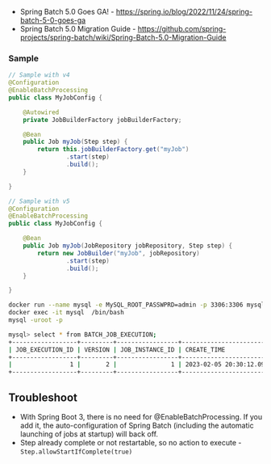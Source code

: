 - Spring Batch 5.0 Goes GA! - https://spring.io/blog/2022/11/24/spring-batch-5-0-goes-ga
- Spring Batch 5.0 Migration Guide - https://github.com/spring-projects/spring-batch/wiki/Spring-Batch-5.0-Migration-Guide

### Sample
```java
// Sample with v4
@Configuration
@EnableBatchProcessing
public class MyJobConfig {

    @Autowired
    private JobBuilderFactory jobBuilderFactory;

    @Bean
    public Job myJob(Step step) {
        return this.jobBuilderFactory.get("myJob")
                .start(step)
                .build();
    }

}
```
```java
// Sample with v5
@Configuration
@EnableBatchProcessing
public class MyJobConfig {

    @Bean
    public Job myJob(JobRepository jobRepository, Step step) {
        return new JobBuilder("myJob", jobRepository)
                .start(step)
                .build();
    }

}
```
```bash
docker run --name mysql -e MySQL_ROOT_PASSWPRD=admin -p 3306:3306 mysql:8
docker exec -it mysql  /bin/bash
mysql -uroot -p

mysql> select * from BATCH_JOB_EXECUTION;
+------------------+---------+-----------------+----------------------------+----------------------------+----------------------------+-----------+-----------+--------------+----------------------------+
| JOB_EXECUTION_ID | VERSION | JOB_INSTANCE_ID | CREATE_TIME                | START_TIME                 | END_TIME                   | STATUS    | EXIT_CODE | EXIT_MESSAGE | LAST_UPDATED               |
+------------------+---------+-----------------+----------------------------+----------------------------+----------------------------+-----------+-----------+--------------+----------------------------+
|                1 |       2 |               1 | 2023-02-05 20:30:12.097013 | 2023-02-05 20:30:12.131553 | 2023-02-05 20:30:12.438864 | COMPLETED | COMPLETED |              | 2023-02-05 20:30:12.439919 |
+------------------+---------+-----------------+----------------------------+----------------------------+----------------------------+-----------+-----------+--------------+----------------------------+

```
## Troubleshoot
- With Spring Boot 3, there is no need for @EnableBatchProcessing. If you add it, the auto-configuration of Spring Batch (including the automatic launching of jobs at startup) will back off.
- Step already complete or not restartable, so no action to execute - ```Step.allowStartIfComplete(true)```
